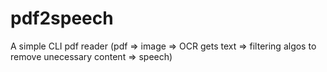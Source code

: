 # pdf2speech
A simple CLI pdf reader (pdf ⇒ image ⇒ OCR gets text ⇒ filtering algos to remove unecessary content ⇒ speech)
